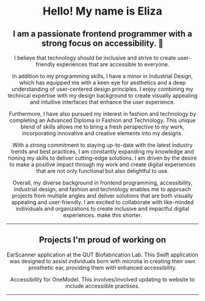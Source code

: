 
<h1 align="center"> Hello! My name is Eliza </h1>
<h2 align="center">I am a passionate frontend programmer with a strong focus on accessibility. 👋 </h2>
  
<p align="center"> I believe that technology should be inclusive and strive to create user-friendly experiences that are accessible to everyone. </p>
  
<p align="center"> In addition to my programming skills, I have a minor in Industrial Design, which has equipped me with a keen eye for aesthetics and a deep understanding of user-centered design principles. I enjoy combining my technical expertise with my design background to create visually appealing and intuitive interfaces that enhance the user experience.

<p align="center"> Furthermore, I have also pursued my interest in fashion and technology by completing an Advanced Diploma in Fashion and Technology. This unique blend of skills allows me to bring a fresh perspective to my work, incorporating innovative and creative elements into my designs.

<p align="center"> With a strong commitment to staying up-to-date with the latest industry trends and best practices, I am constantly expanding my knowledge and honing my skills to deliver cutting-edge solutions. I am driven by the desire to make a positive impact through my work and create digital experiences that are not only functional but also delightful to use.

<p align="center">  Overall, my diverse background in frontend programming, accessibility, industrial design, and fashion and technology enables me to approach projects from multiple angles and deliver solutions that are both visually appealing and user-friendly. I am excited to collaborate with like-minded individuals and organizations to create inclusive and impactful digital experiences. make this shorter.</p>

__________________________________________

<h2 align="center">Projects I'm proud of working on </h2>
  <p align="center"> EarScanner application at the QUT Biofabrication Lab. This Swift application was designed to assist individuals born with microtia in creating their own prosthetic ear, providing them with enhanced accessibility. </p>
  <p align="center"> Accessibility for OneModel. This involves/involved updating to website to include accessiible practises.</p>
  
  
_________________________________________
